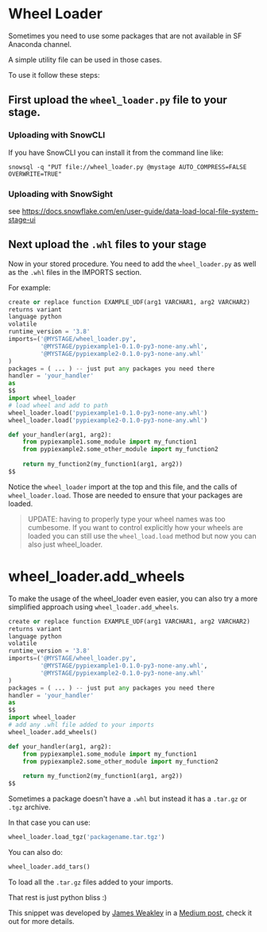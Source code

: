 # Wheel Loader

Sometimes you need to use some packages that are not available in SF Anaconda channel.

A simple utility file can be used in those cases.

To use it follow these steps:

## First upload the `wheel_loader.py` file to your stage.

### Uploading with SnowCLI

If you have SnowCLI you can install it from the command line like:

`snowsql -q "PUT file://wheel_loader.py @mystage AUTO_COMPRESS=FALSE OVERWRITE=TRUE"`

### Uploading with SnowSight

see https://docs.snowflake.com/en/user-guide/data-load-local-file-system-stage-ui

## Next upload the `.whl` files to your stage

Now in your stored procedure. You need to add the `wheel_loader.py` as well as the `.whl` files in the IMPORTS section.

For example:

```python
create or replace function EXAMPLE_UDF(arg1 VARCHAR1, arg2 VARCHAR2)
returns variant
language python
volatile
runtime_version = '3.8'
imports=('@MYSTAGE/wheel_loader.py',
         '@MYSTAGE/pypiexample1-0.1.0-py3-none-any.whl',
         '@MYSTAGE/pypiexample2-0.1.0-py3-none-any.whl'
)
packages = ( ... ) -- just put any packages you need there
handler = 'your_handler'
as
$$
import wheel_loader
# load wheel and add to path 
wheel_loader.load('pypiexample1-0.1.0-py3-none-any.whl')
wheel_loader.load('pypiexample2-0.1.0-py3-none-any.whl')

def your_handler(arg1, arg2):
    from pypiexample1.some_module import my_function1
    from pypiexample2.some_other_module import my_function2
  
    return my_function2(my_function1(arg1, arg2))
$$
```

Notice the `wheel_loader` import at the top and this file, and the calls of `wheel_loader.load`. Those are needed to ensure that your packages are loaded.

> UPDATE: having to properly type your wheel names was too cumbesome. If you want to control explicitly how your wheels are loaded you can still use the `wheel_load.load` method but now you can also just wheel_loader.

# wheel_loader.add_wheels

To make the usage of the wheel_loader even easier, you can also try a more simplified approach using `wheel_loader.add_wheels`.

```python
create or replace function EXAMPLE_UDF(arg1 VARCHAR1, arg2 VARCHAR2)
returns variant
language python
volatile
runtime_version = '3.8'
imports=('@MYSTAGE/wheel_loader.py',
         '@MYSTAGE/pypiexample1-0.1.0-py3-none-any.whl',
         '@MYSTAGE/pypiexample2-0.1.0-py3-none-any.whl'
)
packages = ( ... ) -- just put any packages you need there
handler = 'your_handler'
as
$$
import wheel_loader
# add any .whl file added to your imports 
wheel_loader.add_wheels()

def your_handler(arg1, arg2):
    from pypiexample1.some_module import my_function1
    from pypiexample2.some_other_module import my_function2
  
    return my_function2(my_function1(arg1, arg2))
$$
```

Sometimes a package doesn't have a `.whl` but instead it has a `.tar.gz` or `.tgz` archive. 

In that case you can use:
```python
wheel_loader.load_tgz('packagename.tar.tgz')
```

You can also do:
```python
wheel_loader.add_tars()
```
To load all the `.tar.gz` files added to your imports.

That rest is just python bliss :)

This snippet was developed by [James Weakley](https://medium.com/@jamesweakley) in a [Medium post](https://medium.com/snowflake/running-pip-packages-in-snowflake-d43581a67439), check it out for more details.

